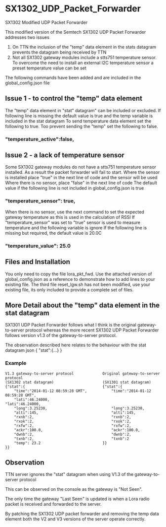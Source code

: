# SX1302_UDP_Packet_Forwarder
SX1302 Modified UDP Packet Forwarder 

This modified version of the Semtech SX1302 UDP Packet Forwarder addresses two issues

1) On TTN the inclusion of the "temp" data element in the stats datagram prevents the datagram being received by TTN
2) Not all SX1302 gateway modules include a stts751 temperature sensor.  To overcome the need to install an external I2C temperature sensor a preset temperature value can be set

The following commands have been added and are included in the global_config.json file


## Issue 1 - to control the "temp" data element

  The "temp" data element in "stat" datagram" can be included or excluded.
  If following line is missing the default value is true and the temp variable is included in the stat datagram
  To send temperature data element set the following to true. 
  Too prevent sending the "temp" set the following to false.

  ### "temperature_active":false,


## Issue 2 - a lack of temperature sensor

  Some SX1302 gateway modules do not have a stts751 temperature sensor installed.  As a result the packet forwarder will fail to start.
  Where the sensor is installed place "true" in the next line of code and the sensor will be used
  Where there is no sensor, place "false" in the next line of code
  The default value if the following line is not included in global_config.json is true

  ### "temperature_sensor": true,


  When there is no sensor, use the next command to set the expected gateway temperature as this is used in the calculation of RSSI
  If "temperature_sensor" was set to "true" sensor is used to measure temperature and the following variable is ignore
  If the following line is missing but required, the default value is 20.0C

  ### "temperature_value": 25.0

## Files and Installation

You only need to copy the file lora_pkt_fwd.  Use the attached version of global_config.json as a reference to demonstrate how to add lines to your existing file.  The third file reset_lgw.sh has not been modified, use your existing file, its only included to provide a complete set of files.
  
  
  

## More Detail about the "temp" data element in the stat datagram
  
SX1301 UDP Packet Forwarder follows what I think is the original gateway-to-server protocol whereas the more recent SX1302 UDP Packet Forwarder follows version v1.3 of the gateway-to-server protocol.

The observation described here relates to the behaviour with the stat datagram
 json
{
	"stat":{...}
}

### Example
```
V1.3 gateway-to-server protocol				Original gateway-to-server protocol
(SX1302 stat datagram)						(SX1301 stat datagram)
{"stat":{									{"stat":{					
    "time":"2014-01-12 08:59:28 GMT",		    "time":"2014-01-12 08:59:28 GMT",
    "lati":46.24000,						            "lati":46.24000,
    "long":3.25230,							    "long":3.25230,
    "alti":145,								    "alti":145,
    "rxnb":2,								    "rxnb":2,
    "rxok":2,								    "rxok":2,
    "rxfw":2,								    "rxfw":2,
    "ackr":100.0,							    "ackr":100.0,
    "dwnb":2,								    "dwnb":2,
    "txnb":2,								    "txnb":2
    "temp": 23.2							}}
}}
```
## Observation
TTN server ignores the "stat" datagram when using V1.3 of the gateway-to-server protocol

This can be observed on the console as the gateway is "Not Seen".

The only time the gateway "Last Seen" is updated is when a Lora radio packet is received and forwarded to the server.

By patching the SX1302 UDP packet forwarder and removing the temp data element both the V2 and V3 versions of the server operate correctly.

